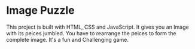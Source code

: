 # Image Puzzle

This project is built with HTML, CSS and JavaScript. It gives you an Image with its peices jumbled. You have to rearrange the peices to form the complete image.
It's a fun and Challenging game.
